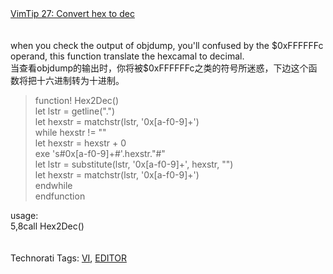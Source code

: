 <html><body><div><a href="http://vim.sourceforge.net/tip_view.php?tip_id=27">VimTip 27: Convert hex to dec</a><br><br><br>when you check the output of objdump, you'll confused by the $0xFFFFFFc operand, this function translate the hexcamal to decimal.<br>当查看objdump的输出时，你将被$0xFFFFFFc之类的符号所迷惑，下边这个函数将把十六进制转为十进制。<blockquote>function! Hex2Dec()<br> let lstr = getline(".")<br> let hexstr = matchstr(lstr, '0x[a-f0-9]+')<br> while hexstr != ""<br> let hexstr = hexstr + 0<br> exe 's#0x[a-f0-9]+#'.hexstr."#"<br> let lstr = substitute(lstr, '0x[a-f0-9]+', hexstr, "")<br> let hexstr = matchstr(lstr, '0x[a-f0-9]+')<br> endwhile<br>endfunction<br></blockquote>usage:<br>5,8call Hex2Dec()<br><br><br>Technorati Tags: <a href="http://technorati.com/tag/VI" rel="tag">VI</a>, <a href="http://technorati.com/tag/EDITOR" rel="tag">EDITOR</a></div></body></html>